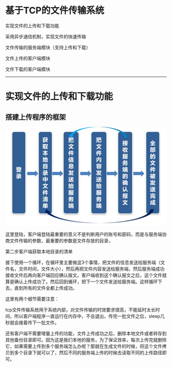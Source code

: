 # 基于TCP的文件传输系统

实现文件的上传和下载功能

采用异步通信机制，实现文件的快速传输

文件传输的服务端模块（支持上传和下载）

文件上传的客户端模块

文件下载的客户端模块

---

# 实现文件的上传和下载功能

## 搭建上传程序的框架

![](./img/QQ截图20220407221200.png)

这里登陆，客户端登陆最重要的意义不是判断用户的账号和密码，而是与服务端协商文件传输的参数，最重要的参数是文件存放的目录，

第二步客户端获取本地目录的清单

接下使用一个循环，在循环里主要做这3个事情，把文件的信息发送给服务端（文件名，文件时间，文件大小），然后再把文件内容发送给服务端，然后服务端成功接收文件后再向客户端回应确认报文。客户端收到这个确认报文之后，这个文件就算是确认上传成功了。然后回到循环，把下一个文件发送给服务端。这样循环下去，直到所有的文件全都上传成功。

这里有两个细节需要注意：

tcp文件传输系统用于系统内部，对文件传输的时效要求很高，不能延时太长时间，所以客户端程序一直运行在内存中，不会退出，传完一批文件之后，sleep几秒就会接着传下一批文件。

还有客户端不需要增量上传的功能，文件上传成功之后，删除本地文件或者转存到其他备份目录即可。因为这是我们本地的服务，为了保证效率，每次上传完就删除它，如果需要上传到多个服务端怎么办呢？那就在生成文件的时候，将这个文件拷贝到多个目录下就可以了，然后不同的服务端上传的时候去读取不同的上传路径即可。
